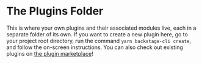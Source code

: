 # The Plugins Folder
This is where your own plugins and their associated modules live, each in a
separate folder of its own.
If you want to create a new plugin here, go to your project root directory, run
the command `yarn backstage-cli create`, and follow the on-screen instructions.
You can also check out existing plugins on [the plugin marketplace](https://backstage.io/plugins)!